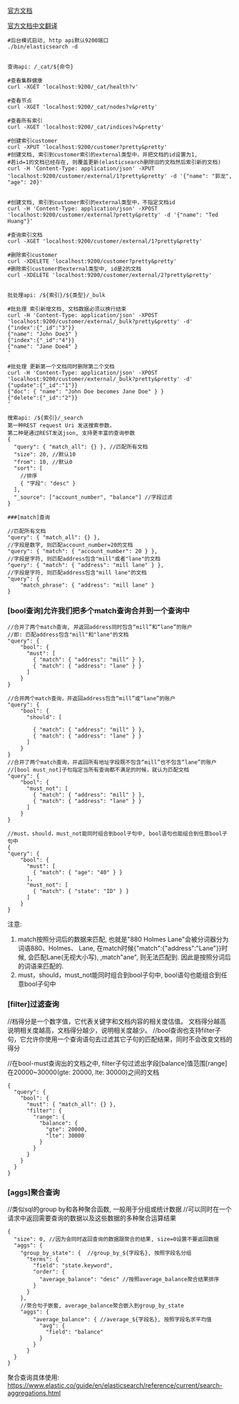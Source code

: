 [官方文档](https://www.elastic.co/guide/en/elasticsearch/reference/6.5/getting-started.html)

[官方文档中文翻译](https://github.com/13428282016/elasticsearch-CN/wiki/es-gettting-started#%E6%89%A7%E8%A1%8C%E8%BF%87%E6%BB%A4executing-filters)

```
#后台模式启动, http api默认9200端口
./bin/elasticsearch -d


查询api: /_cat/${命令}

#查看集群健康
curl -XGET 'localhost:9200/_cat/health?v'

#查看节点
curl -XGET 'localhost:9200/_cat/nodes?v&pretty'

#查看所有索引
curl -XGET 'localhost:9200/_cat/indices?v&pretty'

#创建索引customer
curl -XPUT 'localhost:9200/customer?pretty&pretty'
#创建文档, 索引到customer索引的external类型中，并把文档的id设置为1, 
#若id=1的文档已经存在, 则覆盖更新(elasticsearch删除旧的文档然后索引新的文档)
curl -H 'Content-Type: application/json' -XPUT 'localhost:9200/customer/external/1?pretty&pretty' -d '{"name": "郭龙", "age": 20}'


#创建文档, 索引到customer索引的external类型中，不指定文档id
curl -H 'Content-Type: application/json' -XPOST 'localhost:9200/customer/external?pretty&pretty' -d '{"name": "Ted Huang"}'

#查询索引文档
curl -XGET 'localhost:9200/customer/external/1?pretty&pretty'

#删除索引customer
curl -XDELETE 'localhost:9200/customer?pretty&pretty'
#删除索引customer的external类型中, id是2的文档
curl -XDELETE 'localhost:9200/customer/external/2?pretty&pretty'


批处理api: /${索引}/${类型}/_bulk

#批处理 索引新增文档, 文档数据必须以换行结束
curl -H 'Content-Type: application/json' -XPOST 'localhost:9200/customer/external/_bulk?pretty&pretty' -d'
{"index":{"_id":"3"}}
{"name": "John Doe3" }
{"index":{"_id":"4"}}
{"name": "Jane Doe4" }
'

#批处理 更新第一个文档同时删除第二个文档
curl -H 'Content-Type: application/json' -XPOST 'localhost:9200/customer/external/_bulk?pretty&pretty' -d'
{"update":{"_id":"1"}}
{"doc": { "name": "John Doe becomes Jane Doe" } }
{"delete":{"_id":"2"}}
'

搜索api: /${索引}/_search
第一种REST request Uri 发送搜索参数，
第二种是通过REST发送json, 支持更丰富的查询参数
{
  "query": { "match_all": {} }, //匹配所有文档
  "size": 20, //默认10
  "from": 10, //默认0
  "sort": [
  	//排序
    { "字段": "desc" } 
  ],
  "_source": ["account_number", "balance"] //字段过滤
}

###[match]查询

//匹配所有文档
"query": { "match_all": {} }, 
//字段是数字, 则匹配account_number=20的文档
"query": { "match": { "account_number": 20 } }, 
//字段是字符, 则匹配address包含"mill"或者"lane"的文档
"query": { "match": { "address": "mill lane" } }, 
//字段是字符, 则匹配address包含"mill lane"的文档
"query": { 
	"match_phrase": { "address": "mill lane" } 
}
```
### [bool查询]允许我们把多个match查询合并到一个查询中

```
//合并了两个match查询, 并返回address同时包含“mill”和“lane”的账户
//即: 匹配address包含"mill"和"lane"的文档	
"query": {
	"bool": {
	  "must": [
	    { "match": { "address": "mill" } },
	    { "match": { "address": "lane" } } 
	  ]
	}
}

//合并两个match查询，并返回address包含“mill”或“lane”的账户
"query": {
	"bool": {
	  "should": [
	  	
	    { "match": { "address": "mill" } },
	    { "match": { "address": "lane" } }
	  ]
	}
}
//合并了两个match查询，并返回所有地址字段既不包含“mill”也不包含“lane”的账户
//[bool must_not]子句指定当所有查询都不满足的时候，就认为匹配文档	
"query": {
	"bool": {
	  "must_not": [
	    { "match": { "address": "mill" } },
	    { "match": { "address": "lane" } }
	  ]
	}
}

//must，should，must_not能同时组合到bool子句中, bool语句也能组合到任意bool子句中
{
"query": {
	"bool": {
	  "must": [
	    { "match": { "age": "40" } }
	  ],
	  "must_not": [
	    { "match": { "state": "ID" } }
	  ]
	}
}
```
注意:
1. match按照分词后的数据来匹配, 也就是"880 Holmes Lane"会被分词器分为词语880、Holmes、 Lane, 在match时候{"match":{"address":"Lane"}}时候, 会匹配Lane(无视大小写), ,match"ane", 则无法匹配到. 因此是按照分词后的词语来匹配的.
2.  must，should，must_not能同时组合到bool子句中, bool语句也能组合到任意bool子句中

### [filter]过滤查询

//档得分是一个数字值，它代表关键字和文档内容的相关度估值。 文档得分越高说明相关度越高，文档得分越少，说明相关度越少。
//bool查询也支持filter子句，它允许你使用一个查询语句去过滤其它子句的匹配结果，同时不会改变文档的得分

//在bool-must查询出的文档之中, filter子句过滤出字段[balance]值范围[range]在20000~30000(gte: 20000, lte: 30000)之间的文档
```
{
  "query": {
    "bool": {
      "must": { "match_all": {} },
      "filter": {
        "range": {
          "balance": {
            "gte": 20000,
            "lte": 30000
          }
        }
      }
    }
  }
}
```

### [aggs]聚合查询
//类似sql的group by和各种聚合函数, 一般用于分组或统计数据
//可以同时在一个请求中返回需要查询的数据以及这些数据的多种聚合运算结果

```
{
  "size": 0, //因为会同时返回查询的数据跟聚合的结果, size=0设置不要返回数据
  "aggs": {
    "group_by_state": {  //group_by_${字段名}, 按照字段名分组
      "terms": {
        "field": "state.keyword",
        "order": {
          "average_balance": "desc" //按照average_balance聚合结果排序
        }
      }
    },
    //聚合句子嵌套, average_balance聚合嵌入到group_by_state
    "aggs": {
        "average_balance": { //average_${字段名}, 按照字段名求平均值
          "avg": {
            "field": "balance"
          }
        }
      }
  }
}
```
聚合查询具体使用: 
https://www.elastic.co/guide/en/elasticsearch/reference/current/search-aggregations.html

```

```
